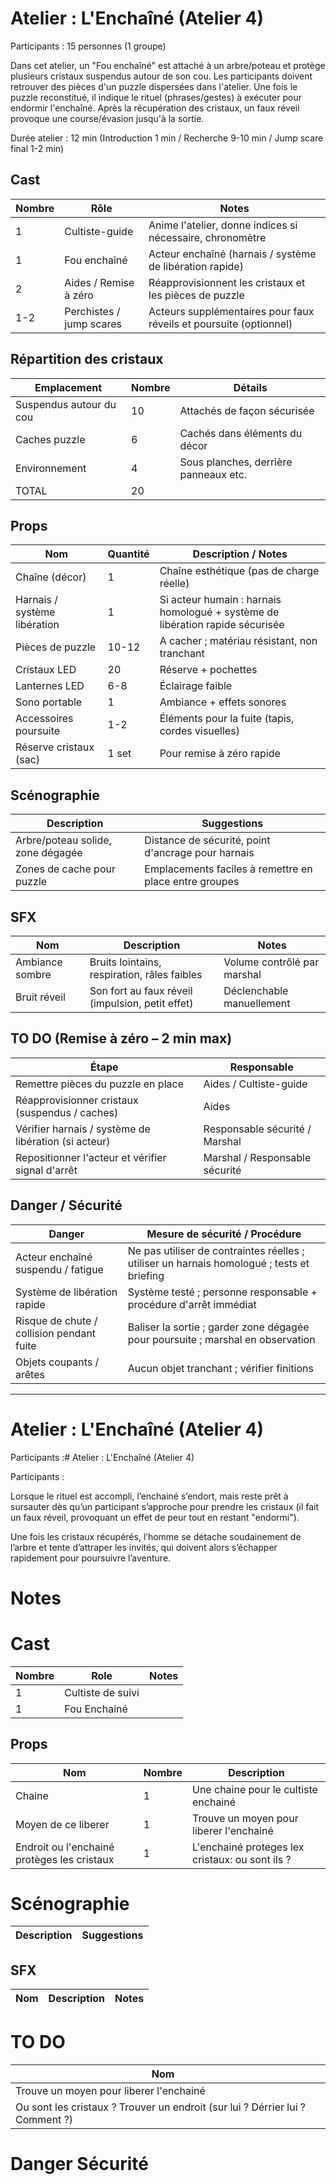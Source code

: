 # Atelier : L'Enchaîné (Atelier 4)

Participants : 15 personnes (1 groupe)

Dans cet atelier, un "Fou enchaîné" est attaché à un arbre/poteau et protège plusieurs cristaux suspendus autour de son cou. Les participants doivent retrouver des pièces d'un puzzle dispersées dans l'atelier. Une fois le puzzle reconstitué, il indique le rituel (phrases/gestes) à exécuter pour endormir l'enchaîné. Après la récupération des cristaux, un faux réveil provoque une course/évasion jusqu'à la sortie.

Durée atelier : 12 min (Introduction 1 min / Recherche 9-10 min / Jump scare final 1-2 min)

## Cast

| Nombre | Rôle                     | Notes                                                              |
| ------ | ------------------------ | ------------------------------------------------------------------ |
| 1      | Cultiste-guide           | Anime l'atelier, donne indices si nécessaire, chronomètre          |
| 1      | Fou enchaîné             | Acteur enchaîné (harnais / système de libération rapide)           |
| 2      | Aides / Remise à zéro    | Réapprovisionnent les cristaux et les pièces de puzzle             |
| 1-2    | Perchistes / jump scares | Acteurs supplémentaires pour faux réveils et poursuite (optionnel) |

## Répartition des cristaux

| Emplacement             | Nombre | Détails                               |
| ----------------------- | ------ | ------------------------------------- |
| Suspendus autour du cou | 10     | Attachés de façon sécurisée           |
| Caches puzzle           | 6      | Cachés dans éléments du décor         |
| Environnement           | 4      | Sous planches, derrière panneaux etc. |
| TOTAL                   | 20     |                                       |

## Props

| Nom                          | Quantité | Description / Notes                                                           |
| ---------------------------- | -------- | ----------------------------------------------------------------------------- |
| Chaîne (décor)               | 1        | Chaîne esthétique (pas de charge réelle)                                      |
| Harnais / système libération | 1        | Si acteur humain : harnais homologué + système de libération rapide sécurisée |
| Pièces de puzzle             | 10-12    | A cacher ; matériau résistant, non tranchant                                  |
| Cristaux LED                 | 20       | Réserve + pochettes                                                           |
| Lanternes LED                | 6-8      | Éclairage faible                                                              |
| Sono portable                | 1        | Ambiance + effets sonores                                                     |
| Accessoires poursuite        | 1-2      | Éléments pour la fuite (tapis, cordes visuelles)                              |
| Réserve cristaux (sac)       | 1 set    | Pour remise à zéro rapide                                                     |

## Scénographie

| Description                       | Suggestions                                            |
| --------------------------------- | ------------------------------------------------------ |
| Arbre/poteau solide, zone dégagée | Distance de sécurité, point d'ancrage pour harnais     |
| Zones de cache pour puzzle        | Emplacements faciles à remettre en place entre groupes |

## SFX

| Nom             | Description                                      | Notes                       |
| --------------- | ------------------------------------------------ | --------------------------- |
| Ambiance sombre | Bruits lointains, respiration, râles faibles     | Volume contrôlé par marshal |
| Bruit réveil    | Son fort au faux réveil (impulsion, petit effet) | Déclenchable manuellement   |

## TO DO (Remise à zéro – 2 min max)

| Étape                                                | Responsable                    |
| ---------------------------------------------------- | ------------------------------ |
| Remettre pièces du puzzle en place                   | Aides / Cultiste-guide         |
| Réapprovisionner cristaux (suspendus / caches)       | Aides                          |
| Vérifier harnais / système de libération (si acteur) | Responsable sécurité / Marshal |
| Repositionner l'acteur et vérifier signal d'arrêt    | Marshal / Responsable sécurité |

## Danger / Sécurité

| Danger                                    | Mesure de sécurité / Procédure                                                             |
| ----------------------------------------- | ------------------------------------------------------------------------------------------ |
| Acteur enchaîné suspendu / fatigue        | Ne pas utiliser de contraintes réelles ; utiliser un harnais homologué ; tests et briefing |
| Système de libération rapide              | Système testé ; personne responsable + procédure d'arrêt immédiat                          |
| Risque de chute / collision pendant fuite | Baliser la sortie ; garder zone dégagée pour poursuite ; marshal en observation            |
| Objets coupants / arêtes                  | Aucun objet tranchant ; vérifier finitions                                                 |

---

# Atelier : L'Enchaîné (Atelier 4)

Participants :# Atelier : L'Enchaîné (Atelier 4)

Participants :

Lorsque le rituel est accompli, l’enchainé s’endort, mais reste prêt à sursauter dès qu’un participant s’approche pour prendre les cristaux (il fait un faux réveil, provoquant un effet de peur tout en restant "endormi").

Une fois les cristaux récupérés, l’homme se détache soudainement de l’arbre et tente d’attraper les invités, qui doivent alors s’échapper rapidement pour poursuivre l’aventure.

# Notes

# Cast

| Nombre | Role              | Notes |
| ------ | ----------------- | ----- |
| 1      | Cultiste de suivi |       |
| 1      | Fou Enchainé      |       |

## Props

| Nom                                         | Nombre | Description                                     |
| ------------------------------------------- | ------ | ----------------------------------------------- |
| Chaine                                      | 1      | Une chaine pour le cultiste enchainé            |
| Moyen de ce liberer                         | 1      | Trouve un moyen pour liberer l'enchainé         |
| Endroit ou l'enchainé protèges les cristaux | 1      | L'enchainé proteges lex cristaux: ou sont ils ? |

# Scénographie

| Description | Suggestions |
| ----------- | ----------- |

## SFX

| Nom | Description | Notes |
| --- | ----------- | ----- |

# TO DO

| Nom                                                                           |     |
| ----------------------------------------------------------------------------- | --- |
| Trouve un moyen pour liberer l'enchainé                                       |     |
| Ou sont les cristaux ? Trouver un endroit (sur lui ? Dérrier lui ? Comment ?) |     |

# Danger Sécurité
